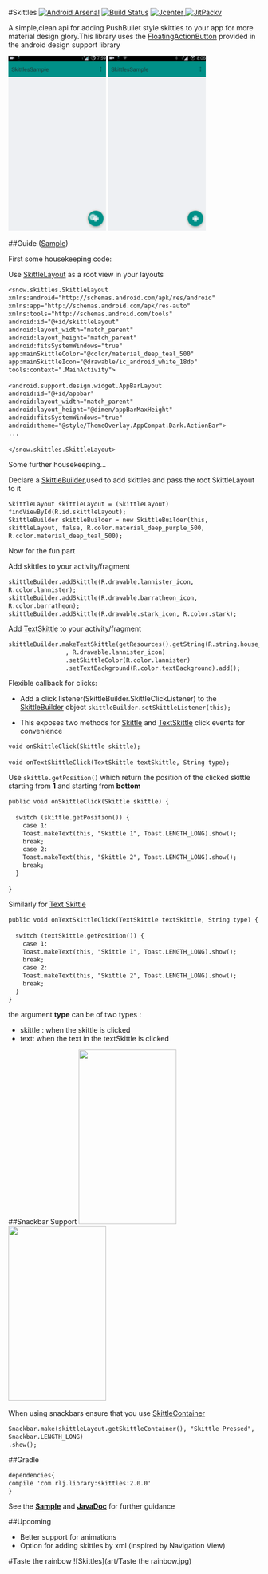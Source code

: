 #Skittles
[![Android Arsenal](https://img.shields.io/badge/Android%20Arsenal-Skittles-brightgreen.svg?style=flat)](http://android-arsenal.com/details/1/2076) [![Build Status](https://travis-ci.org/aashrairavooru/Skittles.svg)](https://travis-ci.org/aashrairavooru/Skittles)  [ ![Jcenter](https://img.shields.io/github/release/aashrairavooru/Skittles.svg?label=Jcenter) ](https://bintray.com/aashrairavooru/maven/Skittles/_latestVersion)
[
![JitPackv](https://img.shields.io/github/release/aashrairavooru/Skittles.svg?label=JitPack)](https://jitpack.io/#aashrairavooru/Skittles/)

A simple,clean api for adding PushBullet style skittles to your app for more material design glory.This library uses the <a href="https://developer.android.com/reference/android/support/design/widget/FloatingActionButton.html">FloatingActionButton</a> provided in the android design support library

<img src="art/Skittle.gif" width=196 height=350/>
<img src="art/TextSkittle.gif" width=196 height=350/>

##Guide ([Sample](sample/src/main/java/snow/skittlessample/MainActivity.java))

First some housekeeping code:

Use
[SkittleLayout](skittles/src/main/java/snow/skittles/SkittleLayout.java) as a root view in your layouts

```
<snow.skittles.SkittleLayout xmlns:android="http://schemas.android.com/apk/res/android"
xmlns:app="http://schemas.android.com/apk/res-auto"
xmlns:tools="http://schemas.android.com/tools"
android:id="@+id/skittleLayout"
android:layout_width="match_parent"
android:layout_height="match_parent"
android:fitsSystemWindows="true"
app:mainSkittleColor="@color/material_deep_teal_500"
app:mainSkittleIcon="@drawable/ic_android_white_18dp"
tools:context=".MainActivity">

<android.support.design.widget.AppBarLayout
android:id="@+id/appbar"
android:layout_width="match_parent"
android:layout_height="@dimen/appBarMaxHeight"
android:fitsSystemWindows="true"
android:theme="@style/ThemeOverlay.AppCompat.Dark.ActionBar">
...

</snow.skittles.SkittleLayout>
```

Some further housekeeping...

Declare a [SkittleBuilder](skittles/src/main/java/snow/skittles/SkittleBuilder.java),used to add skittles and pass the root SkittleLayout to it

```
SkittleLayout skittleLayout = (SkittleLayout) findViewById(R.id.skittleLayout);
SkittleBuilder skittleBuilder = new SkittleBuilder(this, skittleLayout, false, R.color.material_deep_purple_500, R.color.material_deep_teal_500);

```

Now for the fun part

Add skittles to your activity/fragment

```
skittleBuilder.addSkittle(R.drawable.lannister_icon, R.color.lannister);
skittleBuilder.addSkittle(R.drawable.barratheon_icon, R.color.barratheon);
skittleBuilder.addSkittle(R.drawable.stark_icon, R.color.stark);
```

Add [TextSkittle](skittles/src/main/java/snow/skittles/TextSkittle.java) to your activity/fragment

```
skittleBuilder.makeTextSkittle(getResources().getString(R.string.house_lannister)
                , R.drawable.lannister_icon)
                .setSkittleColor(R.color.lannister)
                .setTextBackground(R.color.textBackground).add();

```

Flexible callback for clicks:

+ Add a click listener(SkittleBuilder.SkittleClickListener) to the [SkittleBuilder](skittles/src/main/java/snow/skittles/SkittleBuilder.java) object
`skittleBuilder.setSkittleListener(this);`

+ This exposes two methods for [Skittle](skittles/src/main/java/snow/skittles/Skittle.java) and [TextSkittle](skittles/src/main/java/snow/skittles/TextSkittle.java) click events for convenience

```
void onSkittleClick(Skittle skittle);

void onTextSkittleClick(TextSkittle textSkittle, String type);
```

Use `skittle.getPosition()` which return the position of the clicked
skittle starting from **1** and starting from **bottom**

```
public void onSkittleClick(Skittle skittle) {

  switch (skittle.getPosition()) {
    case 1:
    Toast.makeText(this, "Skittle 1", Toast.LENGTH_LONG).show();
    break;
    case 2:
    Toast.makeText(this, "Skittle 2", Toast.LENGTH_LONG).show();
    break;
  }

}
```

Similarly for [Text Skittle](skittles/src/main/java/snow/skittles/TextSkittle.java)
```
public void onTextSkittleClick(TextSkittle textSkittle, String type) {

  switch (textSkittle.getPosition()) {
    case 1:
    Toast.makeText(this, "Skittle 1", Toast.LENGTH_LONG).show();
    break;
    case 2:
    Toast.makeText(this, "Skittle 2", Toast.LENGTH_LONG).show();
    break;
  }
}
```
the argument **type** can be of two types :
- skittle : when the skittle is clicked
- text: when the text in the textSkittle is clicked

##Snackbar Support
<img src="art/Snackbar.gif" width=196 height=350/>
<img src="art/SnackbarDismiss.gif" width=196 height=350/>

When using snackbars ensure that you use [SkittleContainer](skittles/src/main/java/snow/skittles/SkittleContainer.java)

```
Snackbar.make(skittleLayout.getSkittleContainer(), "Skittle Pressed", Snackbar.LENGTH_LONG)
.show();
```

##Gradle
```
dependencies{
compile 'com.rlj.library:skittles:2.0.0'
}
```

See the **[Sample](sample/src/main/java/snow/skittlessample/MainActivity.java)** and **[JavaDoc](http://aashrairavooru.github.io/Skittles/)** for further guidance

##Upcoming
+ Better support for animations
+ Option for adding skittles by xml (inspired by Navigation View)


#Taste the rainbow
![Skittles](art/Taste the rainbow.jpg)
